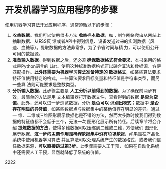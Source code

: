 开发机器学习应用程序的步骤
================================================================================
使用机器学习算法开发应用程序，通常遵循以下的步骤：
1. **收集数据**。我们可以使用很多方法 **收集样本数据**，如：制作网络爬虫从网站上抽取数据、从RSS反
馈或者API中得到信息、设备发送过来的实测数据（风速、血糖等）。提取数据的方法非常多，为了节省时间与精
力，可以使用公开可用的数据源。
2. **准备输入数据**。得到数据之后，还必须 **确保数据格式符合要求**，本书采用的格式是Python语言的
List。使用这种标准数据格式可以融合算法和数据源，方便匹配操作。**此外还需要为机器学习算法准备特定的
数据格式**，如某些算法要求特征值使用特定的格式，一些算法要求目标变量和特征值是字符串类型，而另一些算
法则可能要求是整数类型。
3. **分析输入数据**。此步骤主要是 **人工分析以前得到的数据**。为了确保前两步有效，最简单的方法是用
文本编辑器打开数据文件，查看得到的数据 **是否为空值**。此外，还可以进一步浏览数据，分析 **是否可以
识别出模式**；数据中 **是否存在明显的异常值**，如某些数据点与数据集中的某他值存在明显的差异。通过一
维、二维或三维图形展示数据也是不错的方法，然而大多数时候我们得到数据的特征值都不会低于三个，无法一次
图形化展示所有特征。后续章节将会介绍 **提炼数据的方法**，使得多维数据可以压缩到二维或三维，方便我们
图形化展示数据。**这一步的主要作用是确保数据集中没有垃圾数据**。如果是在产品化系统中使用机器学习算法
并且算法可以处理系统产生的数据格式、或者我们信任数据来源，**可以直接跳过第3步**。此步骤需要人工干预，
如果在自动化系统中还需要人工干预，显然就降低了系统的价值。








































2222
